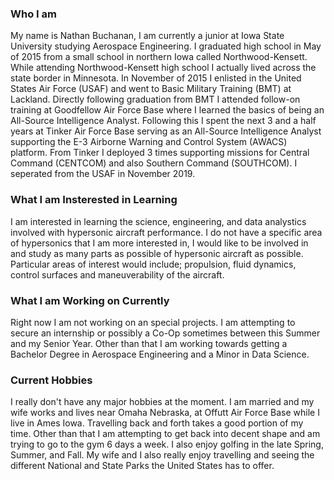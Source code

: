### Who I am
My name is Nathan Buchanan, I am currently a junior at Iowa State University studying Aerospace Engineering. I graduated high school in May of 2015 from a small school in northern Iowa called Northwood-Kensett. While attending Northwood-Kensett high school I actually lived across the state border in Minnesota. In November of 2015 I enlisted in the United States Air Force (USAF) and went to Basic Military Training (BMT) at Lackland. Directly following graduation from BMT I attended follow-on training at Goodfellow Air Force Base where I learned the basics of being an All-Source Intelligence Analyst. Following this I spent the next 3 and a half years at Tinker Air Force Base serving as an All-Source Intelligence Analyst supporting the E-3 Airborne Warning and Control System (AWACS) platform. From Tinker I deployed 3 times supporting missions for Central Command (CENTCOM) and also Southern Command (SOUTHCOM). I seperated from the USAF in November 2019. 

### What I am Insterested in Learning
I am interested in learning the science, engineering, and data analystics involved with hypersonic aircraft performance. I do not have a specific area of hypersonics that I am more interested in, I would like to be involved in and study as many parts as possible of hypersonic aircraft as possible. Particular areas of interest would include; propulsion, fluid dynamics, control surfaces and maneuverability of the aircraft.

### What I am Working on Currently
Right now I am not working on an special projects. I am attempting to secure an internship or possibly a Co-Op sometimes between this Summer and my Senior Year. Other than that I am working towards getting a Bachelor Degree in Aerospace Engineering and a Minor in Data Science.

### Current Hobbies
I really don't have any major hobbies at the moment. I am married and my wife works and lives near Omaha Nebraska, at Offutt Air Force Base while I live in Ames Iowa. Travelling back and forth takes a good portion of my time. Other than that I am attempting to get back into decent shape and am trying to go to the gym 6 days a week. I also enjoy golfing in the late Spring, Summer, and Fall. My wife and I also really enjoy travelling and seeing the different National and State Parks the United States has to offer.

<!--
**nwbuchanan/nwbuchanan** is a ✨ _special_ ✨ repository because its `README.md` (this file) appears on your GitHub profile.

Here are some ideas to get you started:

- 🔭 I’m currently working on ...
- 🌱 I’m currently learning ...
- 👯 I’m looking to collaborate on ...
- 🤔 I’m looking for help with ...
- 💬 Ask me about ...
- 📫 How to reach me: ...
- 😄 Pronouns: ...
- ⚡ Fun fact: ...
-->


